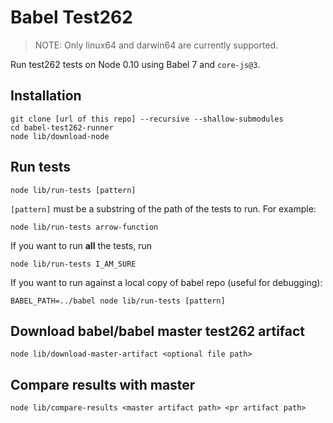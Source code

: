 # Babel Test262

> NOTE: Only linux64 and darwin64 are currently supported.

Run test262 tests on Node 0.10 using Babel 7 and `core-js@3`.

## Installation

```
git clone [url of this repo] --recursive --shallow-submodules
cd babel-test262-runner
node lib/download-node
```

## Run tests

```
node lib/run-tests [pattern]
```

`[pattern]` must be a substring of the path of the tests to run. For example:

```
node lib/run-tests arrow-function
```

If you want to run **all** the tests, run

```
node lib/run-tests I_AM_SURE
```

If you want to run against a local copy of babel repo (useful for debugging):

```
BABEL_PATH=../babel node lib/run-tests [pattern]
```

## Download babel/babel master test262 artifact

```
node lib/download-master-artifact <optional file path>
```

## Compare results with master

```
node lib/compare-results <master artifact path> <pr artifact path>
```
